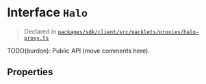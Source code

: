 # Interface `Halo`
> Declared in [`packages/sdk/client/src/packlets/proxies/halo-proxy.ts`]()

TODO(burdon): Public API (move comments here).

## Properties
